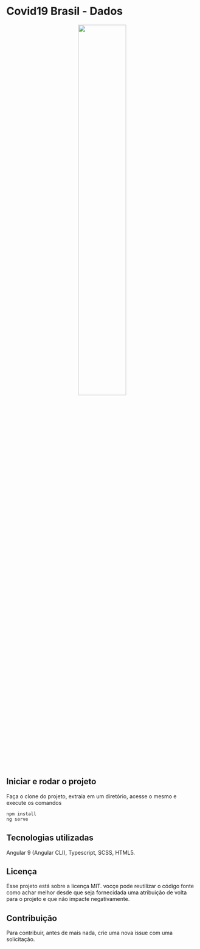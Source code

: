 # Covid19 Brasil - Dados

<p align="center">
<img src="https://i.ibb.co/09D5WKZ/covid.png" width="50%">

## Iniciar e rodar o projeto

Faça o clone do projeto, extraia em um diretório, acesse o mesmo e execute os comandos

```
npm install 
ng serve
```

## Tecnologias utilizadas

Angular 9 (Angular CLI), Typescript, SCSS, HTML5.

## Licença

Esse projeto está sobre a licença MIT. vocçe pode reutilizar o código fonte como achar melhor desde que seja fornecidada uma atribuição de volta para o projeto e que não impacte negativamente.

## Contribuição

Para contribuir, antes de mais nada, crie uma nova issue com uma solicitação.
